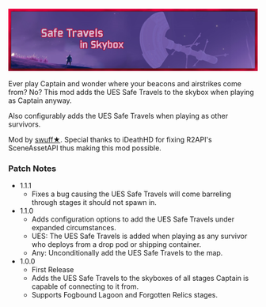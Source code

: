 
![Safe Travels in Skybox](https://github.com/swuff-star/SafeTravelsInSkybox/blob/main/banner.png?raw=true)

Ever play Captain and wonder where your beacons and airstrikes come from? No? This mod adds the UES Safe Travels to the skybox when playing as Captain anyway.

Also configurably adds the UES Safe Travels when playing as other survivors.

Mod by [swuff★](https://ko-fi.com/swuff). 
Special thanks to iDeathHD for fixing R2API's SceneAssetAPI thus making this mod possible.

### Patch Notes
 *  1.1.1
	 * Fixes a bug causing the UES Safe Travels will come barreling through stages it should not spawn in.
 *  1.1.0
	 * Adds configuration options to add the UES Safe Travels under expanded circumstances.
	 * UES: The UES Safe Travels is added when playing as any survivor who deploys from a drop pod or shipping container.
	 * Any: Unconditionally add the UES Safe Travels to the map.
 *  1.0.0
	 * First Release
	 * Adds the UES Safe Travels to the skyboxes of all stages Captain is capable of connecting to it from.
	 * Supports Fogbound Lagoon and Forgotten Relics stages.

